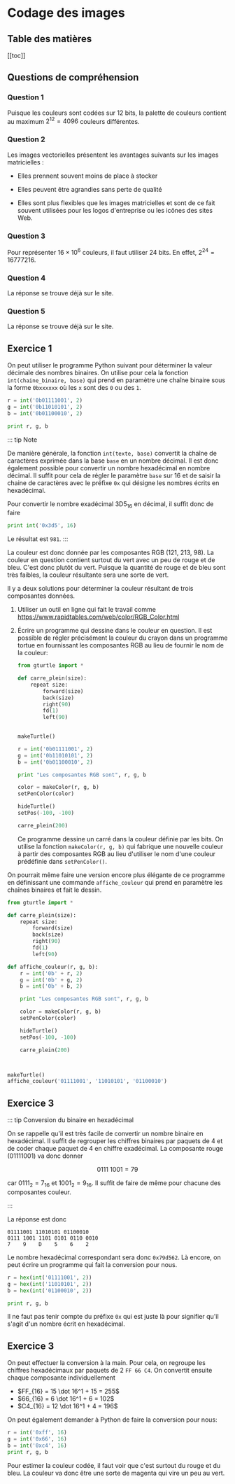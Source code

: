 # Codage des images

## Table des matières

[[toc]]

## Questions de compréhension

### Question 1

Puisque les couleurs sont codées sur 12 bits, la palette de couleurs contient au
maximum $2^{12} = 4096$ couleurs différentes.

### Question 2

Les images vectorielles présentent les avantages suivants sur les images
matricielles :

*   Elles prennent souvent moins de place à stocker

*   Elles peuvent être agrandies sans perte de qualité

*   Elles sont plus flexibles que les images matricielles et sont de ce fait
    souvent utilisées pour les logos d'entreprise ou les icônes des sites Web.

### Question 3

Pour représenter $16 \times 10^6$ couleurs, il faut utiliser 24 bits. En effet,
$2^{24} = 16777216$.

### Question 4

La réponse se trouve déjà sur le site.

### Question 5

La réponse se trouve déjà sur le site.

## Exercice 1

On peut utiliser le programme Python suivant pour déterminer la valeur décimale
des nombres binaires. On utilise pour cela la fonction `int(chaine_binaire,
base)` qui prend en paramètre une chaîne binaire sous la forme `0bxxxxxx` où les
`x` sont des `0` ou des `1`.

```python webtj[autorun]
r = int('0b01111001', 2)
g = int('0b11010101', 2)
b = int('0b01100010', 2)

print r, g, b
```

::: tip Note 

De manière générale, la fonction `int(texte, base)` convertit la chaîne de
caractères exprimée dans la base `base` en un nombre décimal. Il est donc également possible pour convertir un nombre hexadécimal en nombre décimal. Il suffit pour cela de régler le paramètre `base` sur 16 et de saisir la chaine de caractères avec le préfixe `0x` qui désigne les nombres écrits en hexadécimal. 

Pour convertir le nombre exadécimal $\mathrm{3D5}_{16}$ en décimal, il suffit
donc de faire

```python
print int('0x3d5', 16)
```

Le résultat est `981`.
:::

La couleur est donc donnée par les composantes RGB (121, 213, 98). La couleur en
question contient surtout du vert avec un peu de rouge et de bleu. C'est donc
plutôt du vert. Puisque la quantité de rouge et de bleu sont très faibles, la couleur résultante sera une sorte de vert.

Il y a deux solutions pour déterminer la couleur résultant de trois composantes
données.

1.  Utiliser un outil en ligne qui fait le travail comme
    https://www.rapidtables.com/web/color/RGB_Color.html

2.  Écrire un programme qui dessine dans le couleur en question. Il est possible
    de régler précisément la couleur du crayon dans un programme tortue en fournissant les composantes RGB au lieu de fournir le nom de la couleur:

    ```python webtj[autorun]
    from gturtle import *

    def carre_plein(size):
        repeat size:
            forward(size)
            back(size)
            right(90)
            fd(1)
            left(90)
        

    makeTurtle()

    r = int('0b01111001', 2)
    g = int('0b11010101', 2)
    b = int('0b01100010', 2)

    print "Les composantes RGB sont", r, g, b

    color = makeColor(r, g, b)
    setPenColor(color)

    hideTurtle()
    setPos(-100, -100)

    carre_plein(200)
    
    ```

    Ce programme dessine un carré dans la couleur définie par les bits. On
    utilise la fonction `makeColor(r, g, b)` qui fabrique une nouvelle couleur à
    partir des composantes RGB au lieu d'utiliser le nom d'une couleur prédéfinie dans `setPenColor()`.

On pourrait même faire une version encore plus élégante de ce programme en
définissant une commande `affiche_couleur` qui prend en paramètre les chaînes
binaires et fait le dessin.

```python webtj[autorun]
from gturtle import *

def carre_plein(size):
    repeat size:
        forward(size)
        back(size)
        right(90)
        fd(1)
        left(90)

def affiche_couleur(r, g, b):
    r = int('0b' + r, 2)
    g = int('0b' + g, 2)
    b = int('0b' + b, 2)

    print "Les composantes RGB sont", r, g, b

    color = makeColor(r, g, b)
    setPenColor(color)

    hideTurtle()
    setPos(-100, -100)

    carre_plein(200)



makeTurtle()
affiche_couleur('01111001', '11010101', '01100010')
```

## Exercice 3

::: tip Conversion du binaire en hexadécimal

On se rappelle qu'il est très facile de convertir un nombre binaire en
hexadécimal. Il suffit de regrouper les chiffres binaires par paquets de 4 et de
coder chaque paquet de 4 en chiffre exadécimal. La composante rouge (01111001)
va donc donner 

$$
0111\ 1001 = 79
$$

car $0111_2 = 7_{16}$ et $1001_2 = 9_{16}$. Il suffit de faire de même pour chacune des composantes couleur.

:::

La réponse est donc

```
01111001 11010101 01100010
0111 1001 1101 0101 0110 0010
7    9    D    5    6    2
```

Le nombre hexadécimal correspondant sera donc `0x79d562`. Là encore, on peut
écrire un programme qui fait la conversion pour nous. 

```python webtj[autorun]
r = hex(int('01111001', 2))
g = hex(int('11010101', 2))
b = hex(int('01100010', 2))

print r, g, b
```

Il ne faut pas tenir compte du préfixe `0x` qui est juste là pour signifier qu'il s'agit d'un nombre écrit en hexadécimal.

## Exercice 3

On peut effectuer la conversion à la main. Pour cela, on regroupe les chiffres
hexadécimaux par paquets de 2 `FF 66 C4`. On convertit ensuite chaque composante individuellement

*   $FF_{16} = 15 \dot 16^1 + 15 = 255$
*   $66_{16} = 6 \dot 16^1 + 6 = 102$
*   $C4_{16} = 12 \dot 16^1 + 4 = 196$

On peut également demander à Python de faire la conversion pour nous:

```python webtj[autorun]
r = int('0xff', 16)
g = int('0x66', 16)
b = int('0xc4', 16)
print r, g, b
```

Pour estimer la couleur codée, il faut voir que c'est surtout du rouge et du
bleu. La couleur va donc être une sorte de magenta qui vire un peu au vert.